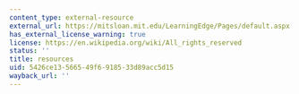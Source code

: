 ```yaml
---
content_type: external-resource
external_url: https://mitsloan.mit.edu/LearningEdge/Pages/default.aspx
has_external_license_warning: true
license: https://en.wikipedia.org/wiki/All_rights_reserved
status: ''
title: resources
uid: 5426ce13-5665-49f6-9185-33d89acc5d15
wayback_url: ''
---
```

